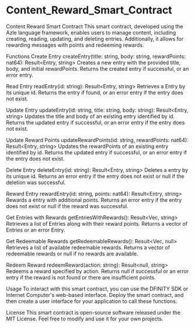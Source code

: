 # Content_Reward_Smart_Contract
Content Reward Smart Contract
This smart contract, developed using the Azle language framework, enables users to manage content, including creating, reading, updating, and deleting entries. Additionally, it allows for rewarding messages with points and redeeming rewards.

Functions
Create Entry
createEntry(title: string, body: string, rewardPoints: nat64): Result<Entry, string>
Creates a new entry with the provided title, body, and initial rewardPoints. Returns the created entry if successful, or an error entry.

Read Entry
readEntry(id: string): Result<Entry, string>
Retrieves a Entry by its unique id. Returns the entry if found, or an error entry if the entry does not exist.

Update Entry
updateEntry(id: string, title: string, body: string): Result<Entry, string>
Updates the title and body of an existing entry identified by id. Returns the updated entry if successful, or an error entry if the entry does not exist.

Update Reward Points
updateRewardPoints(id: string, rewardPoints: nat64): Result<Entry, string>
Updates the rewardPoints of an existing entry identified by id. Returns the updated entry if successful, or an error entry if the entry does not exist.

Delete Entry
deleteEntry(id: string): Result<Entry, string>
Deletes a entry by its unique id. Returns an error entry if the entry does not exist or null if the deletion was successful.

Reward Entry
rewardEntry(id: string, points: nat64): Result<Entry, string>
Rewards a entry with additional points. Returns an error entry if the entry does not exist or null if the reward was successful.

Get Entries with Rewards
getEntriesWithRewards(): Result<Vec<Entry>, string>
Retrieves a list of Entries along with their reward points. Returns a vector of Entries or an error Entry.

Get Redeemable Rewards
getRedeemableRewards(): Result<Vec<RedeemableReward>, null>
Retrieves a list of available redeemable rewards. Returns a vector of redeemable rewards or null if no rewards are available.

Redeem Reward
redeemReward(action: string): Result<null, string>
Redeems a reward specified by action. Returns null if successful or an error entry if the reward is not found or there are insufficient points.

Usage
To interact with this smart contract, you can use the DFINITY SDK or Internet Computer's web-based interface. Deploy the smart contract, and then create a user interface for your application to call these functions.

License
This smart contract is open-source software released under the MIT License. Feel free to modify and use it for your own projects.
